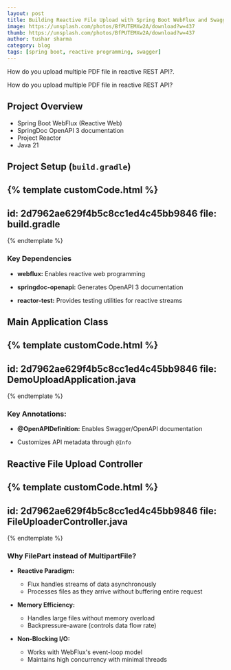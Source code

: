 ```yaml
---
layout: post
title: Building Reactive File Upload with Spring Boot WebFlux and Swagger
image: https://unsplash.com/photos/BfPUTEMXw2A/download?w=437
thumb: https://unsplash.com/photos/BfPUTEMXw2A/download?w=437
author: tushar sharma
category: blog
tags: [spring boot, reactive programming, swagger]
---
```



How do you upload multiple PDF file in reactive REST API?.<!-- truncate_here -->

How do you upload multiple PDF file in reactive REST API?

## Project Overview

- Spring Boot WebFlux (Reactive Web)
- SpringDoc OpenAPI 3 documentation
- Project Reactor
- Java 21

## Project Setup (`build.gradle`)


{% template  customCode.html %}
---
id: 2d7962ae629f4b5c8cc1ed4c45bb9846
file: build.gradle
---
{% endtemplate %}

### Key Dependencies

* **webflux:** Enables reactive web programming

* **springdoc-openapi:** Generates OpenAPI 3 documentation

* **reactor-test:** Provides testing utilities for reactive streams

## Main Application Class

{% template  customCode.html %}
---
id: 2d7962ae629f4b5c8cc1ed4c45bb9846
file: DemoUploadApplication.java
---
{% endtemplate %}

### Key Annotations:

* **@OpenAPIDefinition:** Enables Swagger/OpenAPI documentation

* Customizes API metadata through `@Info`

## Reactive File Upload Controller

{% template  customCode.html %}
---
id: 2d7962ae629f4b5c8cc1ed4c45bb9846
file: FileUploaderController.java
---
{% endtemplate %}

### Why FilePart instead of MultipartFile?

* **Reactive Paradigm:**
  - Flux handles streams of data asynchronously
  - Processes files as they arrive without buffering entire request

* **Memory Efficiency:**
  - Handles large files without memory overload
  - Backpressure-aware (controls data flow rate)

* **Non-Blocking I/O:**
  - Works with WebFlux's event-loop model
  - Maintains high concurrency with minimal threads